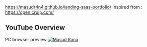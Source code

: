 https://masudr4n4.github.io/landing-saas-portfolio/
Inspired from : https://open.cruip.com/ 

## YouTube Overview
PC browser preview
[![Masud Rana](https://i9.ytimg.com/vi_webp/vxTTT_yuzuY/mq3.webp?sqp=CMzWpLUG-oaymwEmCMACELQB8quKqQMa8AEB-AH-CYAChAWKAgwIABABGEAgVShyMA8=&rs=AOn4CLBGqLxnbo1lv3r8YRD3JmF1xREA9A)](http://www.youtube.com/watch?v=vxTTT_yuzuY "Saas product portfolio")

